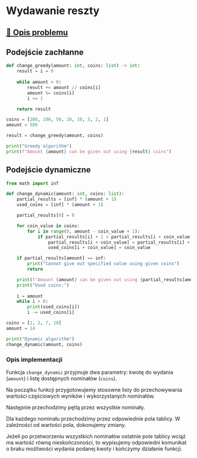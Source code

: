 # Wydawanie reszty

## [:link: Opis problemu](../../../../algorithms/integers/atm-problem/README.md)

## Podejście zachłanne

```python linenums="1"
def change_greedy(amount: int, coins: list) -> int:
    result = i = 0
    
    while amount > 0:
        result += amount // coins[i]
        amount %= coins[i]
        i += 1

    return result

coins = [200, 100, 50, 20, 10, 5, 2, 1]
amount = 589

result = change_greedy(amount, coins)

print("Greedy algorithm")
print(f"Amount {amount} can be given out using {result} coins")
```

## Podejście dynamiczne

```python linenums="1"
from math import inf

def change_dynamic(amount: int, coins: list):
    partial_results = [inf] * (amount + 1)
    used_coins = [inf] * (amount + 1)

    partial_results[0] = 0

    for coin_value in coins:
        for i in range(0, amount - coin_value + 1):
            if partial_results[i] + 1 < partial_results[i + coin_value]:
                partial_results[i + coin_value] = partial_results[i] + 1
                used_coins[i + coin_value] = coin_value

    if partial_results[amount] == inf:
        print("Cannot give out specified value using given coins")
        return

    print(f"Amount {amount} can be given out using {partial_results[amount]} coins")
    print("Used coins:")
    
    i = amount
    while i > 0:
        print(used_coins[i])
        i -= used_coins[i]

coins = [1, 2, 7, 10]
amount = 14

print("Dynamic algorithm")
change_dynamic(amount, coins)
```

### Opis implementacji

Funkcja `change_dynamic` przyjmuje dwa parametry: kwotę do wydania (`amount`) i listę dostępnych nominałów (`coins`).

Na początku funkcji przygotowujemy stosowne listy do przechowywania wartości częściowych wyników i wykorzystanych nominałów. 

Następnie przechodzimy pętlą przez wszystkie nominały. 

Dla każdego nominału przechodzimy przez odpowiednie pola tablicy. W zależności od wartości pola, dokonujemy zmiany.

Jeżeli po przetworzeniu wszystkich nominałów ostatnie pole tablicy wciąż ma wartość równą nieskończoności, to wypisujemy odpowiedni komunikat o braku możliwości wydania podanej kwoty i kończymy działanie funkcji.
